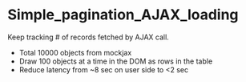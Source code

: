 # Simple_pagination_AJAX_loading
Keep tracking # of records fetched by AJAX call. 
- Total 10000 objects from mockjax
- Draw 100 objects at a time in the DOM as rows in the table 
- Reduce latency from ~8 sec on user side to <2 sec
